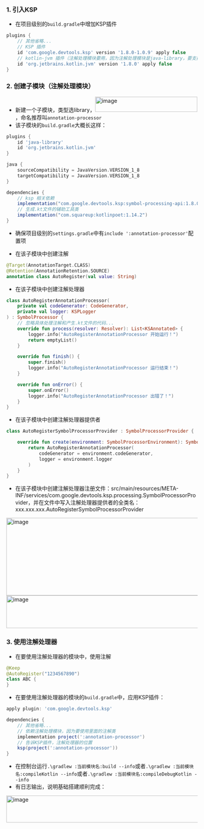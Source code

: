 ### 1. 引入KSP
- 在项目级别的`build.gradle`中增加KSP插件
```groovy
plugins {
    // 其他省略...
    // KSP 插件
    id 'com.google.devtools.ksp' version '1.8.0-1.0.9' apply false
    // kotlin-jvm 插件（注解处理模块要用，因为注解处理模块是java-library，要支持kotlin语言，就需要这个插件把kotlin代码编译成.class字节码文件）
    id 'org.jetbrains.kotlin.jvm' version '1.8.0' apply false
}
```

### 2. 创建子模块（注解处理模块）
- 新建一个子模块，类型选library，<img width="269" height="40" alt="image" src="https://github.com/user-attachments/assets/6f87256d-641b-4d09-a6fa-ac03eb901ae5" />，命名推荐叫`annotation-processor`
- 该子模块的`build.gradle`大概长这样：
```groovy
plugins {
    id 'java-library'
    id 'org.jetbrains.kotlin.jvm'
}

java {
    sourceCompatibility = JavaVersion.VERSION_1_8
    targetCompatibility = JavaVersion.VERSION_1_8
}

dependencies {
    // ksp 相关依赖
    implementation("com.google.devtools.ksp:symbol-processing-api:1.8.0-1.0.9")
    // 生成.kt文件的辅助工具类
    implementation("com.squareup:kotlinpoet:1.14.2")
}
```
- 确保项目级别的`settings.gradle`中有`include ':annotation-processor'`配置项

- 在该子模块中创建注解
```kotlin
@Target(AnnotationTarget.CLASS)
@Retention(AnnotationRetention.SOURCE)
annotation class AutoRegister(val value: String)
```

- 在该子模块中创建注解处理器
```kotlin
class AutoRegisterAnnotationProcessor(
    private val codeGenerator: CodeGenerator,
    private val logger: KSPLogger
) : SymbolProcessor {
    // 忽略具体处理注解和产生.kt文件的代码...
    override fun process(resolver: Resolver): List<KSAnnotated> {
        logger.info("AutoRegisterAnnotationProcessor 开始运行！")
        return emptyList()
    }

    override fun finish() {
        super.finish()
        logger.info("AutoRegisterAnnotationProcessor 运行结束！")
    }

    override fun onError() {
        super.onError()
        logger.info("AutoRegisterAnnotationProcessor 出错了！")
    }
}
```

- 在该子模块中创建注解处理器提供者
```kotlin
class AutoRegisterSymbolProcessorProvider : SymbolProcessorProvider {

    override fun create(environment: SymbolProcessorEnvironment): SymbolProcessor {
        return AutoRegisterAnnotationProcessor(
            codeGenerator = environment.codeGenerator,
            logger = environment.logger
        )
    }
}
```

- 在该子模块中创建注解处理器注册文件：src/main/resources/META-INF/services/com.google.devtools.ksp.processing.SymbolProcessorProvider，并在文件中写入注解处理器提供者的全类名：xxx.xxx.xxx.AutoRegisterSymbolProcessorProvider
<img width="548" height="204" alt="image" src="https://github.com/user-attachments/assets/210141eb-1ba3-4784-a2de-c6a230fc593c" />
<img width="654" height="86" alt="image" src="https://github.com/user-attachments/assets/e5ee9d11-64c4-4d18-a193-3a82f09cf59d" />

### 3. 使用注解处理器
- 在要使用注解处理器的模块中，使用注解
```kotlin
@Keep
@AutoRegister("1234567890")
class ABC {
}
```

- 在要使用注解处理器的模块的`build.gradle`中，应用KSP插件：
```groovy
apply plugin: 'com.google.devtools.ksp'

dependencies {
    // 其他省略...
    // 依赖注解处理模块，因为要使用里面的注解类
    implementation project(':annotation-processor')
    // 告诉KSP插件，注解处理器的位置
    ksp(project(':annotation-processor'))
}
```

- 在控制台运行`.\gradlew :当前模块名:build --info`或者`.\gradlew :当前模块名:compileKotlin --info`或者`.\gradlew :当前模块名:compileDebugKotlin --info`
- 有日志输出，说明基础搭建顺利完成：
<img width="523" height="71" alt="image" src="https://github.com/user-attachments/assets/80e1f857-7a15-4880-a8e2-3fd308a6d882" />



